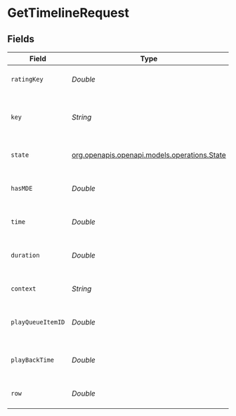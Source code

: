 # GetTimelineRequest


## Fields

| Field                                                                            | Type                                                                             | Required                                                                         | Description                                                                      |
| -------------------------------------------------------------------------------- | -------------------------------------------------------------------------------- | -------------------------------------------------------------------------------- | -------------------------------------------------------------------------------- |
| `ratingKey`                                                                      | *Double*                                                                         | :heavy_check_mark:                                                               | The rating key of the media item                                                 |
| `key`                                                                            | *String*                                                                         | :heavy_check_mark:                                                               | The key of the media item to get the timeline for                                |
| `state`                                                                          | [org.openapis.openapi.models.operations.State](../../models/operations/State.md) | :heavy_check_mark:                                                               | The state of the media item                                                      |
| `hasMDE`                                                                         | *Double*                                                                         | :heavy_check_mark:                                                               | Whether the media item has MDE                                                   |
| `time`                                                                           | *Double*                                                                         | :heavy_check_mark:                                                               | The time of the media item                                                       |
| `duration`                                                                       | *Double*                                                                         | :heavy_check_mark:                                                               | The duration of the media item                                                   |
| `context`                                                                        | *String*                                                                         | :heavy_check_mark:                                                               | The context of the media item                                                    |
| `playQueueItemID`                                                                | *Double*                                                                         | :heavy_check_mark:                                                               | The play queue item ID of the media item                                         |
| `playBackTime`                                                                   | *Double*                                                                         | :heavy_check_mark:                                                               | The playback time of the media item                                              |
| `row`                                                                            | *Double*                                                                         | :heavy_check_mark:                                                               | The row of the media item                                                        |